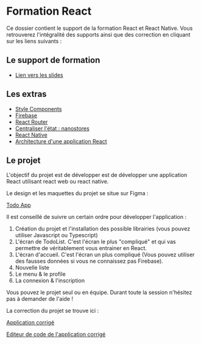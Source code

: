 # Formation React

Ce dossier contient le support de la formation React et React Native. Vous retrouverez
l'intégralité des supports ainsi que des correction en cliquant sur les liens suivants :

## Le support de formation

- [Lien vers les slides](https://slides.com/davidjegat-1/react-support/fullscreen)

## Les extras

- [Style Components](./assets/cours/styled.md)
- [Firebase](./assets/cours/firebase.md)
- [React Router](./assets/cours/router.md)
- [Centraliser l'état : nanostores](./assets/cours/nanostores.md)
- [React Native](./assets/cours/native.md)
- [Architecture d'une application React](./assets/cours/archi.md)

## Le projet

L'objectif du projet est de développer est de développer une application React utilisant react web ou react native.

Le design et les maquettes du projet se situe sur Figma :

[Todo App](https://www.figma.com/file/bwQ0R9kNPCcCVPqpaySbpE/Todo-App?node-id=0%3A1&t=iupgnDJhSoX7mESw-1)

Il est conseillé de suivre un certain ordre pour développer l'application :

1. Création du projet et l'installation des possible librairies (vous pouvez utiliser Javascript ou Typescript)
2. L'écran de TodoList. C'est l'écran le plus "compliqué" et qui vas permettre de véritablement vous entrainer en React.
3. L'écran d'accueil. C'est l'écran un plus compliqué (Vous pouvez utiliser des fausses données si vous ne connaissez pas Firebase).
4. Nouvelle liste
5. Le menu & le profile
6. La connexion & l'inscription

Vous pouvez le projet seul ou en équipe. Durant toute la session n'hésitez pas à demander de l'aide !

La correction du projet se trouve ici :

[Application corrigé](https://github.com/Djeg/formation-react/tree/projet-native/19-12-22/23-12-22)

[Editeur de code de l'application corrigé](https://github1s.com/Djeg/formation-react/tree/projet-native/19-12-22/23-12-22)
